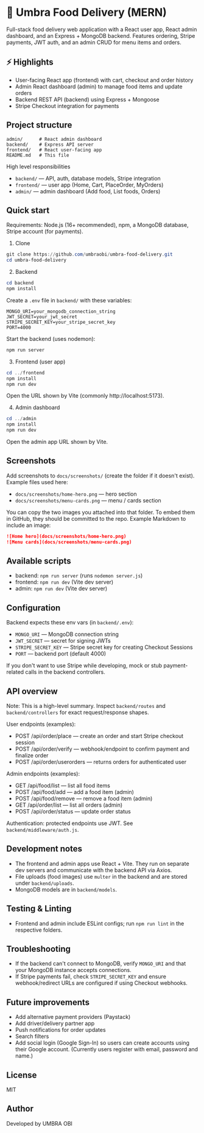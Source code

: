 # 🍔 Umbra Food Delivery (MERN)

Full-stack food delivery web application with a React user app, React admin dashboard, and an Express + MongoDB backend. Features ordering, Stripe payments, JWT auth, and an admin CRUD for menu items and orders.

## ⚡ Highlights

- User-facing React app (frontend) with cart, checkout and order history
- Admin React dashboard (admin) to manage food items and update orders
- Backend REST API (backend) using Express + Mongoose
- Stripe Checkout integration for payments

## Project structure

```
admin/      # React admin dashboard
backend/    # Express API server
frontend/   # React user-facing app
README.md   # This file
```

High level responsibilities

- `backend/` — API, auth, database models, Stripe integration
- `frontend/` — user app (Home, Cart, PlaceOrder, MyOrders)
- `admin/` — admin dashboard (Add food, List foods, Orders)

## Quick start

Requirements: Node.js (16+ recommended), npm, a MongoDB database, Stripe account (for payments).

1. Clone

```powershell
git clone https://github.com/umbraobi/umbra-food-delivery.git
cd umbra-food-delivery
```

2. Backend

```powershell
cd backend
npm install
```

Create a `.env` file in `backend/` with these variables:

```
MONGO_URI=your_mongodb_connection_string
JWT_SECRET=your_jwt_secret
STRIPE_SECRET_KEY=your_stripe_secret_key
PORT=4000
```

Start the backend (uses nodemon):

```powershell
npm run server
```

3. Frontend (user app)

```powershell
cd ../frontend
npm install
npm run dev
```

Open the URL shown by Vite (commonly http://localhost:5173).

4. Admin dashboard

```powershell
cd ../admin
npm install
npm run dev
```

Open the admin app URL shown by Vite.

## Screenshots

Add screenshots to `docs/screenshots/` (create the folder if it doesn't exist). Example files used here:

- `docs/screenshots/home-hero.png` — hero section
- `docs/screenshots/menu-cards.png` — menu / cards section

You can copy the two images you attached into that folder. To embed them in GitHub, they should be committed to the repo. Example Markdown to include an image:

```markdown
![Home hero](docs/screenshots/home-hero.png)
![Menu cards](docs/screenshots/menu-cards.png)
```

## Available scripts

- backend: `npm run server` (runs `nodemon server.js`)
- frontend: `npm run dev` (Vite dev server)
- admin: `npm run dev` (Vite dev server)

## Configuration

Backend expects these env vars (in `backend/.env`):

- `MONGO_URI` — MongoDB connection string
- `JWT_SECRET` — secret for signing JWTs
- `STRIPE_SECRET_KEY` — Stripe secret key for creating Checkout Sessions
- `PORT` — backend port (default 4000)

If you don't want to use Stripe while developing, mock or stub payment-related calls in the backend controllers.

## API overview

Note: This is a high-level summary. Inspect `backend/routes` and `backend/controllers` for exact request/response shapes.

User endpoints (examples):

- POST /api/order/place — create an order and start Stripe checkout session
- POST /api/order/verify — webhook/endpoint to confirm payment and finalize order
- POST /api/order/userorders — returns orders for authenticated user

Admin endpoints (examples):

- GET /api/food/list — list all food items
- POST /api/food/add — add a food item (admin)
- POST /api/food/remove — remove a food item (admin)
- GET /api/order/list — list all orders (admin)
- POST /api/order/status — update order status

Authentication: protected endpoints use JWT. See `backend/middleware/auth.js`.

## Development notes

- The frontend and admin apps use React + Vite. They run on separate dev servers and communicate with the backend API via Axios.
- File uploads (food images) use `multer` in the backend and are stored under `backend/uploads`.
- MongoDB models are in `backend/models`.

## Testing & Linting

- Frontend and admin include ESLint configs; run `npm run lint` in the respective folders.

## Troubleshooting

- If the backend can't connect to MongoDB, verify `MONGO_URI` and that your MongoDB instance accepts connections.
- If Stripe payments fail, check `STRIPE_SECRET_KEY` and ensure webhook/redirect URLs are configured if using Checkout webhooks.

## Future improvements

- Add alternative payment providers (Paystack)
- Add driver/delivery partner app
- Push notifications for order updates
- Search filters
 - Add social login (Google Sign-In) so users can create accounts using their Google account. (Currently users register with email, password and name.)


## License

MIT

## Author

Developed by UMBRA OBI
